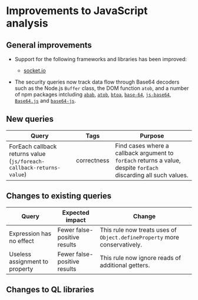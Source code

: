 # Improvements to JavaScript analysis

## General improvements

* Support for the following frameworks and libraries has been improved:
  - [socket.io](http://socket.io)

* The security queries now track data flow through Base64 decoders such as the Node.js `Buffer` class, the DOM function `atob`, and a number of npm packages intcluding [`abab`](https://www.npmjs.com/package/abab), [`atob`](https://www.npmjs.com/package/atob), [`btoa`](https://www.npmjs.com/package/btoa), [`base-64`](https://www.npmjs.com/package/base-64), [`js-base64`](https://www.npmjs.com/package/js-base64), [`Base64.js`](https://www.npmjs.com/package/Base64) and [`base64-js`](https://www.npmjs.com/package/base64-js).


## New queries

| **Query**                                     | **Tags**                                             | **Purpose**                                                                                                                                                                 |
|-----------------------------------------------|------------------------------------------------------|-----------------------------------------------------------------------------------------------------------------------------------------------------------------------------|
| ForEach callback returns value (`js/foreach-callback-returns-value`) | correctness | Find cases where a callback argument to `forEach` returns a value, despite `forEach` discarding all such values. |

## Changes to existing queries

| **Query**                      | **Expected impact**          | **Change**                                                                |
|--------------------------------|------------------------------|---------------------------------------------------------------------------|
| Expression has no effect       | Fewer false-positive results | This rule now treats uses of `Object.defineProperty` more conservatively. |
| Useless assignment to property | Fewer false-positive results | This rule now ignore reads of additional getters. |

## Changes to QL libraries
